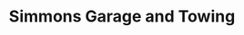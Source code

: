 ---
title: "Simmons Garage and Towing"
url: /clinton/simmons-garage-and-towing/
shop: Autowerkstatt
---